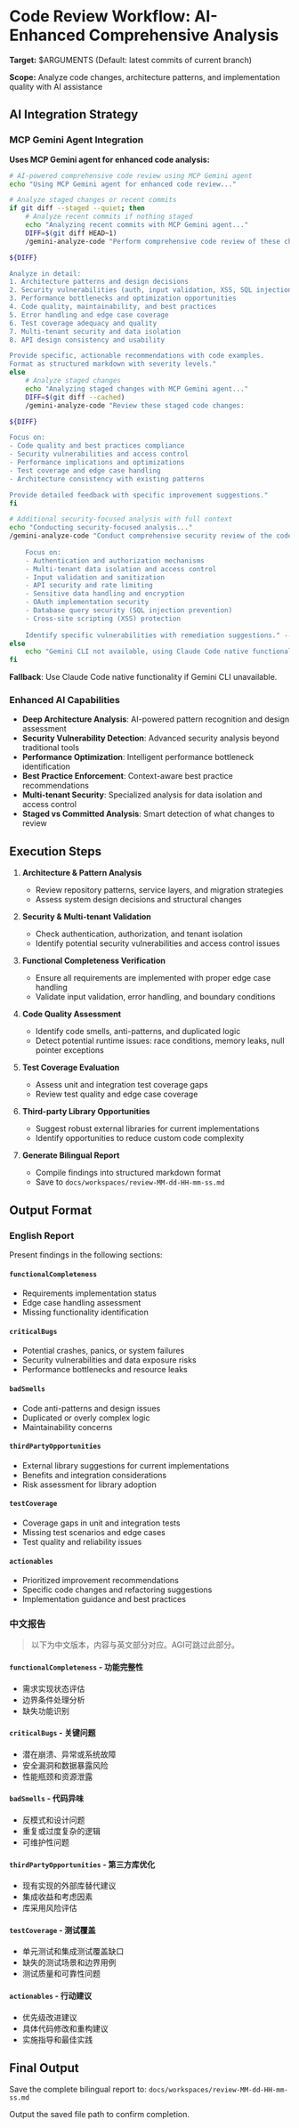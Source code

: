 # Code Review Workflow: AI-Enhanced Comprehensive Analysis

**Target:** $ARGUMENTS (Default: latest commits of current branch)

**Scope:** Analyze code changes, architecture patterns, and implementation quality with AI assistance

## AI Integration Strategy

### MCP Gemini Agent Integration
**Uses MCP Gemini agent for enhanced code analysis:**

```bash
# AI-powered comprehensive code review using MCP Gemini agent
echo "Using MCP Gemini agent for enhanced code review..."

# Analyze staged changes or recent commits
if git diff --staged --quiet; then
    # Analyze recent commits if nothing staged
    echo "Analyzing recent commits with MCP Gemini agent..."
    DIFF=$(git diff HEAD~1)
    /gemini-analyze-code "Perform comprehensive code review of these changes:

${DIFF}

Analyze in detail:
1. Architecture patterns and design decisions
2. Security vulnerabilities (auth, input validation, XSS, SQL injection)
3. Performance bottlenecks and optimization opportunities
4. Code quality, maintainability, and best practices
5. Error handling and edge case coverage
6. Test coverage adequacy and quality
7. Multi-tenant security and data isolation
8. API design consistency and usability

Provide specific, actionable recommendations with code examples.
Format as structured markdown with severity levels."
else
    # Analyze staged changes
    echo "Analyzing staged changes with MCP Gemini agent..."
    DIFF=$(git diff --cached)
    /gemini-analyze-code "Review these staged code changes:

${DIFF}

Focus on:
- Code quality and best practices compliance
- Security vulnerabilities and access control
- Performance implications and optimizations
- Test coverage and edge case handling
- Architecture consistency with existing patterns

Provide detailed feedback with specific improvement suggestions."
fi

# Additional security-focused analysis with full context
echo "Conducting security-focused analysis..."
/gemini-analyze-code "Conduct comprehensive security review of the codebase.
    
    Focus on:
    - Authentication and authorization mechanisms
    - Multi-tenant data isolation and access control
    - Input validation and sanitization
    - API security and rate limiting
    - Sensitive data handling and encryption
    - OAuth implementation security
    - Database query security (SQL injection prevention)
    - Cross-site scripting (XSS) protection
    
    Identify specific vulnerabilities with remediation suggestions." --format markdown
else
    echo "Gemini CLI not available, using Claude Code native functionality..."
fi
```

**Fallback**: Use Claude Code native functionality if Gemini CLI unavailable.

### Enhanced AI Capabilities
- **Deep Architecture Analysis**: AI-powered pattern recognition and design assessment
- **Security Vulnerability Detection**: Advanced security analysis beyond traditional tools
- **Performance Optimization**: Intelligent performance bottleneck identification
- **Best Practice Enforcement**: Context-aware best practice recommendations
- **Multi-tenant Security**: Specialized analysis for data isolation and access control
- **Staged vs Committed Analysis**: Smart detection of what changes to review

## Execution Steps

1. **Architecture & Pattern Analysis**
   - Review repository patterns, service layers, and migration strategies
   - Assess system design decisions and structural changes

2. **Security & Multi-tenant Validation**
   - Check authentication, authorization, and tenant isolation
   - Identify potential security vulnerabilities and access control issues

3. **Functional Completeness Verification**
   - Ensure all requirements are implemented with proper edge case handling
   - Validate input validation, error handling, and boundary conditions

4. **Code Quality Assessment**
   - Identify code smells, anti-patterns, and duplicated logic
   - Detect potential runtime issues: race conditions, memory leaks, null pointer exceptions

5. **Test Coverage Evaluation**
   - Assess unit and integration test coverage gaps
   - Review test quality and edge case coverage

6. **Third-party Library Opportunities**
   - Suggest robust external libraries for current implementations
   - Identify opportunities to reduce custom code complexity

7. **Generate Bilingual Report**
   - Compile findings into structured markdown format
   - Save to `docs/workspaces/review-MM-dd-HH-mm-ss.md`

## Output Format

### English Report

Present findings in the following sections:

#### `functionalCompleteness`
- Requirements implementation status
- Edge case handling assessment
- Missing functionality identification

#### `criticalBugs`
- Potential crashes, panics, or system failures
- Security vulnerabilities and data exposure risks
- Performance bottlenecks and resource leaks

#### `badSmells`
- Code anti-patterns and design issues
- Duplicated or overly complex logic
- Maintainability concerns

#### `thirdPartyOpportunities`
- External library suggestions for current implementations
- Benefits and integration considerations
- Risk assessment for library adoption

#### `testCoverage`
- Coverage gaps in unit and integration tests
- Missing test scenarios and edge cases
- Test quality and reliability issues

#### `actionables`
- Prioritized improvement recommendations
- Specific code changes and refactoring suggestions
- Implementation guidance and best practices

### 中文报告

> 以下为中文版本，内容与英文部分对应。AGI可跳过此部分。

#### `functionalCompleteness` - 功能完整性
- 需求实现状态评估
- 边界条件处理分析
- 缺失功能识别

#### `criticalBugs` - 关键问题
- 潜在崩溃、异常或系统故障
- 安全漏洞和数据暴露风险
- 性能瓶颈和资源泄露

#### `badSmells` - 代码异味
- 反模式和设计问题
- 重复或过度复杂的逻辑
- 可维护性问题

#### `thirdPartyOpportunities` - 第三方库优化
- 现有实现的外部库替代建议
- 集成收益和考虑因素
- 库采用风险评估

#### `testCoverage` - 测试覆盖
- 单元测试和集成测试覆盖缺口
- 缺失的测试场景和边界用例
- 测试质量和可靠性问题

#### `actionables` - 行动建议
- 优先级改进建议
- 具体代码修改和重构建议
- 实施指导和最佳实践

## Final Output

Save the complete bilingual report to:
`docs/workspaces/review-MM-dd-HH-mm-ss.md`

Output the saved file path to confirm completion.